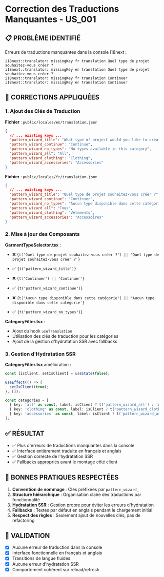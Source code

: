 # Correction des Traductions Manquantes - US_001

## 📋 PROBLÈME IDENTIFIÉ

Erreurs de traductions manquantes dans la console i18next :
```
i18next::translator: missingKey fr translation Quel type de projet souhaitez-vous créer ? 
i18next::translator: missingKey en translation Quel type de projet souhaitez-vous créer ?
i18next::translator: missingKey fr translation Continuer
i18next::translator: missingKey en translation Continuer
```

## 🔧 CORRECTIONS APPLIQUÉES

### 1. Ajout des Clés de Traduction

**Fichier** : `public/locales/en/translation.json`
```json
{
  // ... existing keys ...
  "pattern_wizard_title": "What type of project would you like to create?",
  "pattern_wizard_continue": "Continue",
  "pattern_wizard_no_types": "No types available in this category",
  "pattern_wizard_all": "All",
  "pattern_wizard_clothing": "Clothing",
  "pattern_wizard_accessories": "Accessories"
}
```

**Fichier** : `public/locales/fr/translation.json`
```json
{
  // ... existing keys ...
  "pattern_wizard_title": "Quel type de projet souhaitez-vous créer ?",
  "pattern_wizard_continue": "Continuer",
  "pattern_wizard_no_types": "Aucun type disponible dans cette catégorie",
  "pattern_wizard_all": "Tous",
  "pattern_wizard_clothing": "Vêtements",
  "pattern_wizard_accessories": "Accessoires"
}
```

### 2. Mise à jour des Composants

**GarmentTypeSelector.tsx** :
- ❌ `{t('Quel type de projet souhaitez-vous créer ?') || 'Quel type de projet souhaitez-vous créer ?'}`
- ✅ `{t('pattern_wizard_title')}`

- ❌ `{t('Continuer') || 'Continuer'}`
- ✅ `{t('pattern_wizard_continue')}`

- ❌ `{t('Aucun type disponible dans cette catégorie') || 'Aucun type disponible dans cette catégorie'}`
- ✅ `{t('pattern_wizard_no_types')}`

**CategoryFilter.tsx** :
- Ajout du hook `useTranslation`
- Utilisation des clés de traduction pour les catégories
- Ajout de la gestion d'hydratation SSR avec fallbacks

### 3. Gestion d'Hydratation SSR

**CategoryFilter.tsx** amélioration :
```typescript
const [isClient, setIsClient] = useState(false);

useEffect(() => {
  setIsClient(true);
}, []);

const categories = [
  { key: 'all' as const, label: isClient ? t('pattern_wizard_all') : 'All', count: itemCounts.all },
  { key: 'clothing' as const, label: isClient ? t('pattern_wizard_clothing') : 'Clothing', count: itemCounts.clothing },
  { key: 'accessories' as const, label: isClient ? t('pattern_wizard_accessories') : 'Accessories', count: itemCounts.accessories },
];
```

## ✅ RÉSULTAT

- ✅ Plus d'erreurs de traductions manquantes dans la console
- ✅ Interface entièrement traduite en français et anglais
- ✅ Gestion correcte de l'hydratation SSR
- ✅ Fallbacks appropriés avant le montage côté client

## 📝 BONNES PRATIQUES RESPECTÉES

1. **Convention de nommage** : Clés préfixées par `pattern_wizard_`
2. **Structure hiérarchique** : Organisation claire des traductions par fonctionnalité
3. **Hydratation SSR** : Gestion propre pour éviter les erreurs d'hydratation
4. **Fallbacks** : Textes par défaut en anglais pendant le chargement initial
5. **Respect des règles** : Seulement ajout de nouvelles clés, pas de refactoring

## 🧪 VALIDATION

- [x] Aucune erreur de traduction dans la console
- [x] Interface fonctionnelle en français et anglais
- [x] Transitions de langue fluides
- [x] Aucune erreur d'hydratation SSR
- [x] Comportement cohérent sur reload/refresh 